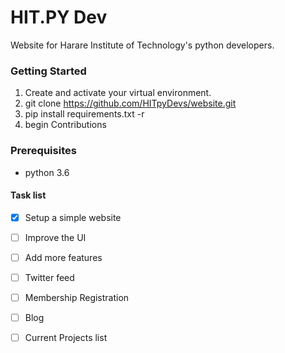 # HIT.PY Dev
Website for Harare Institute of Technology's python developers.


### Getting Started

1. Create and activate your virtual environment.
2. git clone https://github.com/HITpyDevs/website.git
3. pip install requirements.txt -r
4. begin Contributions

### Prerequisites

* python 3.6

#### Task list

- [x] Setup a simple website
- [ ] Improve the UI
- [ ] Add more features
- [ ] Twitter feed
- [ ] Membership Registration
- [ ] Blog
- [ ] Current Projects list

 
